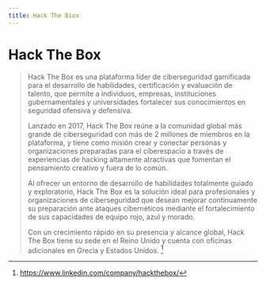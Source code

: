 ```yaml
---
title: Hack The Biox
---
```


# Hack The Box

> Hack The Box es una plataforma líder de ciberseguridad gamificada para el desarrollo de habilidades, certificación y evaluación de talento, que permite a individuos, empresas, instituciones gubernamentales y universidades fortalecer sus conocimientos en seguridad ofensiva y defensiva.
>
>Lanzado en 2017, Hack The Box reúne a la comunidad global más grande de ciberseguridad con más de 2 millones de miembros en la plataforma, y tiene como misión crear y conectar personas y organizaciones preparadas para el ciberespacio a través de experiencias de hacking altamente atractivas que fomentan el pensamiento creativo y fuera de lo común.
>
>Al ofrecer un entorno de desarrollo de habilidades totalmente guiado y exploratorio, Hack The Box es la solución ideal para profesionales y organizaciones de ciberseguridad que desean mejorar continuamente su preparación ante ataques cibernéticos mediante el fortalecimiento de sus capacidades de equipo rojo, azul y morado.
>
>Con un crecimiento rápido en su presencia y alcance global, Hack The Box tiene su sede en el Reino Unido y cuenta con oficinas adicionales en Grecia y Estados Unidos. [^1]


[^1]: https://www.linkedin.com/company/hackthebox/